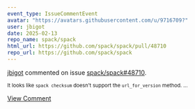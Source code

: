 ```yaml
---
event_type: IssueCommentEvent
avatar: "https://avatars.githubusercontent.com/u/9716709?"
user: jbigot
date: 2025-02-13
repo_name: spack/spack
html_url: https://github.com/spack/spack/pull/48710
repo_url: https://github.com/spack/spack
---
```


<a href='https://github.com/jbigot' target='_blank'>jbigot</a> commented on issue <a href='https://github.com/spack/spack/pull/48710' target='_blank'>spack/spack#48710</a>.

<small>It looks like `spack checksum` doesn't support the `url_for_version` method....</small>

<a href='https://github.com/spack/spack/pull/48710' target='_blank'>View Comment</a>